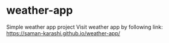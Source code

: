 # weather-app
Simple weather app project 
Visit weather app by following link:</br>
https://saman-karashi.github.io/weather-app/

